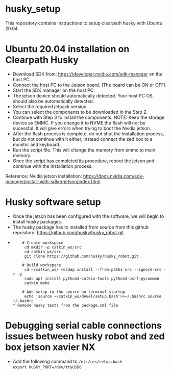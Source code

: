 # husky_setup
This repository contains instructions to setup clearpath husky with Ubuntu 20.04

# Ubuntu 20.04 installation on Clearpath Husky
* Download SDK from: https://developer.nvidia.com/sdk-manager on the host PC.
* Connect the host PC to the Jetson board. (The board can be ON or OFF)
* Start the SDK manager on the host PC.
* The jetson device should automatically detected. Your host PC OS should also be automatically detected.
* Select the required jetpack version.
* You can select the components to be downloaded in the Step 2.
* Continue with Step 3 to install the components. NOTE: Keep the storage device as EMMC. If you change it to NVME the flash will not be sucessful. It will give errors when trying to boot the Nvidia jetson.
* After the flash process is complete, do not shut  the installation process, but do not continue with it either, instead connect the zed box to a monitor and keyboard.
* Run the script file. This will change the memory from emmc to main memory.
* Once the script has completed its procedure, reboot the jetson and continue with the installation process.

Reference:
Nvidia jetson installation: https://docs.nvidia.com/sdk-manager/install-with-sdkm-jetson/index.html 

# Husky software setup
* Once the jetson has been configured with the software, we will begin to install husky packages.
* The husky package has to installed from source from this github repository: https://github.com/husky/husky_robot.git
* ``` # Following are the instructions to install from source
      # Create workspace 
       cd mkdir -p catkin_ws/src 
       cd catkin_ws/src 
       git clone https://github.com/husky/husky_robot.git

      # Build workspace 
       cd ~/catkin_ws/ rosdep install --from-paths src --ignore-src -r -y 
       sudo apt install python3-catkin-tools python3-osrf-pycommon 
       catkin_make

      # Add setup to the source on terminal startup 
       echo 'source ~/catkin_ws/devel/setup.bash'>>~/.bashrc source ~/.bashrc ```
  * Remove husky tests from the package.xml file

# Debugging serial cable connections issues between husky robot and zed box jetson xavier NX
* Add the following command to `/etc/ros/setup.bash`  
  `export HUSKY_PORT=/dev/ttyUSB0`
  

